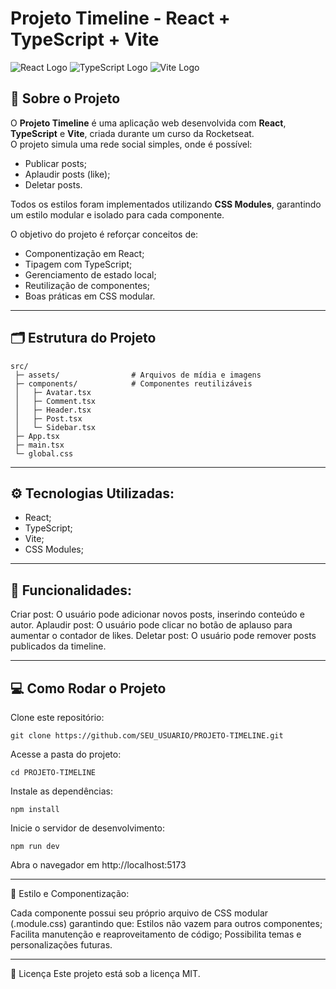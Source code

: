 # Projeto Timeline - React + TypeScript + Vite

![React Logo](https://img.shields.io/badge/React-20232A?style=for-the-badge&logo=react&logoColor=61DAFB)
![TypeScript Logo](https://img.shields.io/badge/TypeScript-007ACC?style=for-the-badge&logo=typescript&logoColor=white)
![Vite Logo](https://img.shields.io/badge/Vite-646CFF?style=for-the-badge&logo=vite&logoColor=white)

## 📌 Sobre o Projeto

O **Projeto Timeline** é uma aplicação web desenvolvida com **React**, **TypeScript** e **Vite**, criada durante um curso da Rocketseat.  
O projeto simula uma rede social simples, onde é possível:

- Publicar posts;
- Aplaudir posts (like);
- Deletar posts.

Todos os estilos foram implementados utilizando **CSS Modules**, garantindo um estilo modular e isolado para cada componente.  

O objetivo do projeto é reforçar conceitos de:

- Componentização em React;
- Tipagem com TypeScript;
- Gerenciamento de estado local;
- Reutilização de componentes;
- Boas práticas em CSS modular.

---

## 🗂 Estrutura do Projeto

```text
src/
 ├─ assets/                # Arquivos de mídia e imagens
 ├─ components/            # Componentes reutilizáveis
 │   ├─ Avatar.tsx
 │   ├─ Comment.tsx
 │   ├─ Header.tsx
 │   ├─ Post.tsx
 │   └─ Sidebar.tsx
 ├─ App.tsx
 ├─ main.tsx
 └─ global.css
```
---

## ⚙ Tecnologias Utilizadas:

- React;
- TypeScript;
- Vite;
- CSS Modules;

---

## 🚀 Funcionalidades:

Criar post: O usuário pode adicionar novos posts, inserindo conteúdo e autor.
Aplaudir post: O usuário pode clicar no botão de aplauso para aumentar o contador de likes.
Deletar post: O usuário pode remover posts publicados da timeline.

---

## 💻 Como Rodar o Projeto

Clone este repositório:

```
git clone https://github.com/SEU_USUARIO/PROJETO-TIMELINE.git
```

Acesse a pasta do projeto:
```
cd PROJETO-TIMELINE
```

Instale as dependências:
```
npm install
```

Inicie o servidor de desenvolvimento:
```
npm run dev
```

Abra o navegador em http://localhost:5173

---

📐 Estilo e Componentização:

Cada componente possui seu próprio arquivo de CSS modular (.module.css) garantindo que:
Estilos não vazem para outros componentes;
Facilita manutenção e reaproveitamento de código;
Possibilita temas e personalizações futuras.

---

📝 Licença
Este projeto está sob a licença MIT.


